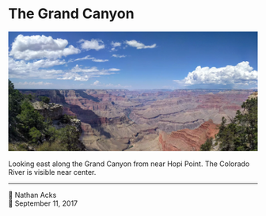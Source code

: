 # The Grand Canyon

![A view into the Grand Canyon from the South Rim](assets/e623f36de90b778f44831e7b4411f39a.webp)

Looking east along the Grand Canyon from near Hopi Point. The Colorado River is visible near center.

- - - -

👤 Nathan Acks  
📅 September 11, 2017
